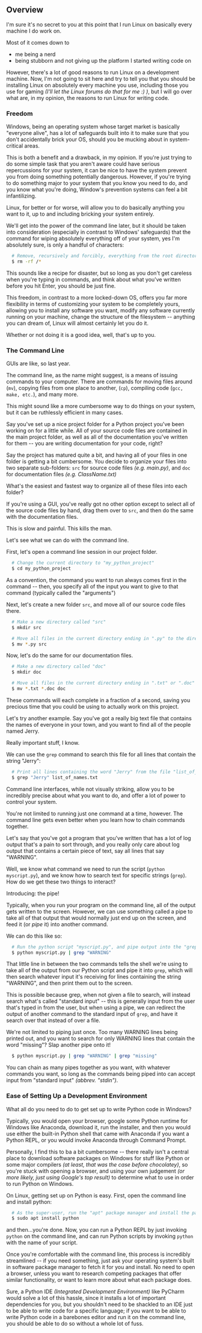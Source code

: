 ## Overview

I'm sure it's no secret to you at this point that I run Linux on basically every machine I do work on.

Most of it comes down to

- me being a nerd
- being stubborn and not giving up the platform I started writing code on

However, there's a lot of good reasons to run Linux on a development machine. Now, I'm not going to
sit here and try to tell you that you should be installing Linux on absolutely every machine you use, including those you use for gaming _(I'll
let the Linux forums do that for me :) )_, but I will go over what are, in my opinion, the reasons to run Linux for
writing code.

### Freedom

Windows, being an operating system whose target market is basically "everyone alive", has a lot of safeguards built into
it to make sure that you don't accidentally brick your OS, should you be mucking about in system-critical areas.

This is both a benefit and a drawback, in my opinion. If you're just trying to do some simple task that you aren't aware
could have serious repercussions for your system, it can be nice to have the system prevent you from doing something
potentially dangerous. However, if you're trying to do something major to your system that you know you need to do, and
you know what you're doing, Window's prevention systems can feel a bit infantilizing.

Linux, for better or for worse, will allow you to do basically anything you want to it, up to and including bricking
your system entirely.

We'll get into the power of the command line later, but it should be taken into consideration (especially in contrast to
Windows' safeguards) that the command for wiping absolutely everything off of your system, yes I'm absolutely sure, is
only a handful of characters:

```bash
  # Remove, recursively and forcibly, everything from the root directory
  $ rm -rf /*
```

This sounds like a recipe for disaster, but so long as you don't get careless when you're typing in commands, and think
about what you've written before you hit Enter, you should be just fine.

This freedom, in contrast to a more locked-down OS, offers you far more flexibility in terms of customizing your system
to be completely yours, allowing you to install any software you want, modify any software currently running on your
machine, change the structure of the filesystem -- anything you can dream of, Linux will almost certainly let you do it.

Whether or not doing it is a good idea, well, that's up to you.

### The Command Line

GUIs are like, so last year.

The command line, as the name might suggest, is a means of issuing commands to your computer. There are commands for
moving files around (`mv`), copying files from one place to another, (`cp`), compiling code (`gcc, make, etc.`), and
many more.

This might sound like a more cumbersome way to do things on your system, but it can be ruthlessly efficient in many
cases.

Say you've set up a nice project folder for a Python project you've been working on for a little while. All of your source
code files are contained in the main project folder, as well as all of the documentation you've written for them -- you
are writing documentation for your code, right?

Say the project has matured quite a bit, and having all of your files in one folder is getting a bit cumbersome. You
decide to organize your files into two separate sub-folders: `src` for source code files _(e.g. main.py)_, and `doc` for
documentation files _(e.g. ClassName.txt)_

What's the easiest and fastest way to organize all of these files into each folder?

If you're using a GUI, you've really got no other option except to select all of the source code files by hand, drag
them over to `src`, and then do the same with the documentation files.

This is slow and painful. This kills the man.

Let's see what we can do with the command line.

First, let's open a command line session in our project folder.

```bash
  # Change the current directory to "my_python_project"
  $ cd my_python_project 
```

As a convention, the command you want to run always comes first in the command -- then, you specify all of the input you
want to give to that command (typically called the "arguments")

Next, let's create a new folder `src`, and move all of our source code files there.

```bash
  # Make a new directory called "src"
  $ mkdir src

  # Move all files in the current directory ending in ".py" to the directory "src"
  $ mv *.py src
```

Now, let's do the same for our documentation files.

```bash
  # Make a new directory called "doc"
  $ mkdir doc

  # Move all files in the current directory ending in ".txt" or ".doc" to the directory "src"
  $ mv *.txt *.doc doc
```

These commands will each complete in a fraction of a second, saving you precious time that you could be using to
actually work on this project.

Let's try another example. Say you've got a really big text file that contains the names of everyone in your town, and
you want to find all of the people named Jerry.

Really important stuff, I know.

We can use the `grep` command to search this file for all lines that contain the string "Jerry":

```bash
  # Print all lines containing the word "Jerry" from the file "list_of_names.txt"
  $ grep "Jerry" list_of_names.txt 
```

Command line interfaces, while not visually striking, allow you to be incredibly precise about what you want to do, and
offer a lot of power to control your system.

You're not limited to running just one command at a time, however. The command line gets even better when you learn how
to chain commands together.

Let's say that you've got a program that you've written that has a lot of log output that's a pain to sort through, and
you really only care about log output that contains a certain piece of text, say all lines that say "WARNING".

Well, we know what command we need to run the script (`python myscript.py`), and we know how to search text for specific
strings (`grep`). How do we get these two things to interact?

Introducing: the pipe!

Typically, when you run your program on the command line, all of the output gets written to the screen. However, we can
use something called a pipe to take all of that output that would normally just end up on the screen, and feed it (or
_pipe_ it) into another command.

We can do this like so:

```bash
  # Run the python script "myscript.py", and pipe output into the "grep" command, which is looking for the string "WARNING"
  $ python myscript.py | grep "WARNING"
```

That little line in between the two commands tells the shell we're using to take all of the output from our Python
script and pipe it into `grep`, which will then search whatever input it's receiving for lines containing the string
"WARNING", and then print them out to the screen.

This is possible because grep, when not given a file to search, will instead search what's called "standard input" --
this is generally input from the user that's typed in from the user, but when using a pipe, we can redirect the output
of another command to the standard input of `grep`, and have it search over that instead of over a file.

We're not limited to piping just once. Too many WARNING lines being printed out, and you want to search for only WARNING
lines that contain the word "missing"? Slap another pipe onto it!

```bash
  $ python myscript.py | grep "WARNING" | grep "missing"
```

You can chain as many pipes together as you want, with whatever commands you want, so long as the commands being piped
into can accept input from "standard input" _(abbrev. "stdin")_.

### Ease of Setting Up a Development Environment

What all do you need to do to get set up to write Python code in Windows?

Typically, you would open your browser, google some Python runtime for Windows like Anaconda, download it, run the
installer, and then you would use either the built-in Python shell that came with Anaconda if you want a Python REPL, or
you would invoke Anaconda through Command Prompt.

Personally, I find this to ba a bit cumbersome -- there really isn't a central place to download software packages on
Windows for stuff like Python or some major compilers _(at least, that was the case before chocolatey)_, so you're stuck
with opening a browser, and using your own judgement _(or more likely, just using Google's top result)_ to determine
what to use in order to run Python on Windows.

On Linux, getting set up on Python is easy. First, open the command line and install python:

```bash
  # As the super-user, run the "apt" package manager and install the package "python"
  $ sudo apt install python
```

and then...you're done. Now, you can run a Python REPL by just invoking `python` on the command line, and can run Python
scripts by invoking `python` with the name of your script.

Once you're comfortable with the command line, this process is incredibly streamlined -- if you need something, just ask
your operating system's built in software package manager to fetch it for you and install. No need to open a browser,
unless you want to research competing packages that offer similar functionality, or want to learn more about what each
package does.

Sure, a Python IDE _(Integrated Development Environment)_ like PyCharm would solve a lot of this hassle, since it
installs a lot of important dependencies for you, but you shouldn't need to be shackled to an IDE just to be able to 
write code for a specific language; if you want to be able to write Python code in a barebones editor and run it on the
command line, you should be able to do so without a whole lot of fuss.

